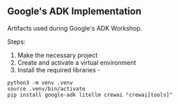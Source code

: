 ## Google's ADK Implementation

Artifacts used during Google's ADK Workshop. 

Steps: 
1. Make the necessary project 
2. Create and activate a virtual environment 
3. Install the required libraries - 

```
python3 -m venv .venv
source .venv/bin/activate
pip install google-adk litellm crewai "crewai[tools]"
```
